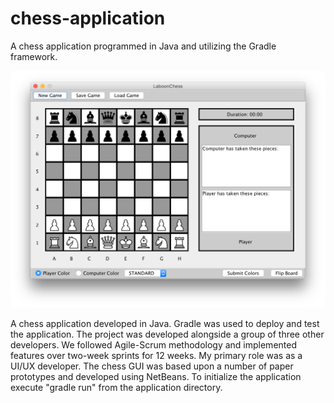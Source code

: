 # chess-application
A chess application programmed in Java and utilizing the Gradle framework.

![Alt text](Chess.png?raw=true "Chess Application")

A chess application developed in Java. Gradle was used to deploy and test the application. The project was developed alongside a group of three other developers. We followed Agile-Scrum methodology and implemented features over two-week sprints for 12 weeks. My primary role was as a UI/UX developer. The chess GUI was based upon a number of paper prototypes and developed using NetBeans. To initialize the application execute "gradle run" from the application directory.
